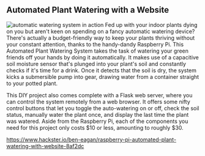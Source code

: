 ## Automated Plant Watering with a Website

  ![automatic watering system in action](https://www.slashgear.com/img/gallery/6-raspberry-pi-projects-that-wont-break-the-bank/automated-plant-watering-with-a-website-1706923453.jpg)
Fed up with your indoor plants dying on you but aren't keen on spending on a fancy automatic watering device? There's actually a budget-friendly way to keep your plants thriving without your constant attention, thanks to the handy-dandy Raspberry Pi. This Automated Plant Watering System takes the task of watering your green friends off your hands by doing it automatically. It makes use of a capacitive soil moisture sensor that's plunged into your plant's soil and constantly checks if it's time for a drink. Once it detects that the soil is dry, the system kicks a submersible pump into gear, drawing water from a container straight to your potted plant.

This DIY project also comes complete with a Flask web server, where you can control the system remotely from a web browser. It offers some nifty control buttons that let you toggle the auto-watering on or off, check the soil status, manually water the plant once, and display the last time the plant was watered. Aside from the Raspberry Pi, each of the components you need for this project only costs $10 or less, amounting to roughly $30.

https://www.hackster.io/ben-eagan/raspberry-pi-automated-plant-watering-with-website-8af2dc
